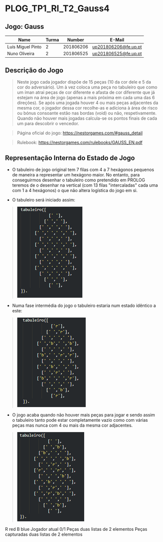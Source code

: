 # PLOG_TP1_RI_T2_Gauss4

## Jogo: Gauss

| Name                      | Turma     | Number    | E-Mail               |
| ------------------------- | --------- | --------- | ------------------   |
| Luís Miguel Pinto         |     2     | 201806206 | up201806206@fe.up.pt |
| Nuno Oliveira             |     2     | 201806525 | up201806525@fe.up.pt |


## Descrição do Jogo

> Neste jogo cada jogador dispõe de 15 peças (10 da cor dele e 5 da cor do adversário). Um à vez coloca uma peça no tabuleiro que como um íman atrai peças de cor diferente e afasta de cor diferente que já estejam na área de jogo (apenas a mais próxima em cada uma das 6 direções). Se após uma jogada houver 4 ou mais peças adjacentes da mesma cor, o jogador dessa cor recolhe-as e adiciona à área de risco ou bónus consoante estão nas bordas (void) ou não, respetivamente. Quando não houver mais jogadas calcula-se os pontos finais de cada um para descobrir o vencedor.

>Página oficial do jogo: https://nestorgames.com/#gauss_detail

>Rulebook: https://nestorgames.com/rulebooks/GAUSS_EN.pdf

## Representação Interna do Estado de Jogo

- O tabuleiro de jogo original tem 7 filas com 4 a 7 hexágonos pequenos de maneira a representar um hexágono maior. No entanto, para conseguirmos desenhar o tabuleiro como pretendido em PROLOG teremos de o desenhar na vertical (com 13 filas "intercaladas" cada uma com 1 a 4 hexágonos) o que não altera logística do jogo em si.

-  O tabuleiro será iniciado assim: 
>![tabuleiro inicial](./img/Tabuleiro1.png)


-  Numa fase intermédia do jogo o tabuleiro estaria num estado idêntico a este: 
>![tabuleiro intermédio](./img/Tabuleiro2.png)

-  O jogo acaba quando não houver mais peças para jogar e sendo assim o tabuleiro tanto pode estar completamente vazio como com várias peças mas nunca com 4 ou mais da mesma cor adjacentes. 
>![tabuleiro final](./img/Tabuleiro3.png)



R red
B blue
Jogador atual 0/1
Peças duas listas de 2 elementos
Peças capturadas duas listas de 2 elementos
